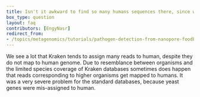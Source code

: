 ```yaml
---
title: Isn't it awkward to find so many humans sequences there, since we filter for them before?
box_type: question
layout: faq
contributors: [EngyNasr]
redirect_from:
- /topics/metagenomics/tutorials/pathogen-detection-from-nanopore-foodborne-data/faqs/remaining_human_sequences
---
```


We see a lot that Kraken tends to assign many reads to human, despite they do not map to human genome. Due to resemblance between organisms and the limited species coverage of Kraken databases sometimes does happen that reads corresponding to higher organisms get mapped to humans. It was a very severe problem for the standard databases, because yeast genes were mis-assigned to human.
